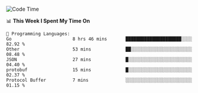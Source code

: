 <!--START_SECTION:waka-->
![Code Time](http://img.shields.io/badge/Code%20Time-402%20hrs%2029%20mins-blue)

📊 **This Week I Spent My Time On** 

```text
💬 Programming Languages: 
Go                       8 hrs 46 mins       █████████████████████░░░░   82.92 % 
Other                    53 mins             ██░░░░░░░░░░░░░░░░░░░░░░░   08.48 % 
JSON                     27 mins             █░░░░░░░░░░░░░░░░░░░░░░░░   04.40 % 
protobuf                 15 mins             █░░░░░░░░░░░░░░░░░░░░░░░░   02.37 % 
Protocol Buffer          7 mins              ░░░░░░░░░░░░░░░░░░░░░░░░░   01.15 % 
```


<!--END_SECTION:waka-->